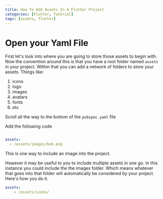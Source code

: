```yaml
---
title: How To Add Assets In A Flutter Project
categories: [Flutter, Tutorial]
tags: [assets, flutter]
---
```


# Open your Yaml File

First let's look into where you are going to store those assets to begin with. Now the convention around this is that you have a root folder named `assets` in your project. Within that you can add a network of folders to store your assets. Things like: 
1. icons 
2. logo
3. images
4. avatars
5. fonts
6. etc


Scroll all the way to the bottom of the `pubspec.yaml` file

Add the following code

```yaml

assets:
  - /assets/images/bob.png

```

This is one way to include an image into the project.

However it may be useful to you to include multiple assets in one go. In this instance you could include the the images folder. Which means whatever that goes into that folder will automatically be considered by your project. Here's how you do it.

```yaml
assets:
    - /assets/icons/

```


